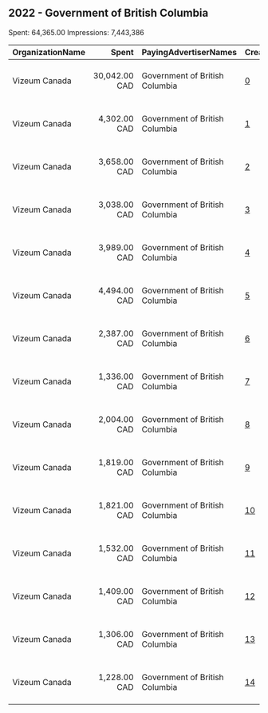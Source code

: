 ## 2022 - Government of British Columbia 
Spent: 64,365.00
Impressions: 7,443,386

|OrganizationName|Spent|PayingAdvertiserNames|CreativeUrls|Impressions|Genders|AgeBrackets|CountryCodes|BillingAddresses|CandidateBallotInformation|
|:---|---:|:---|:---|---:|:---|:---|:---|:---|:---|
|Vizeum Canada|30,042.00 CAD|Government of British Columbia|[0](https://www.snap.com/political-ads/asset/fa1dbdc43d933fb0f15c011cd1a278d336126898aedc3b70cb57da5383a2d42c?mediaType=mp4)|3,260,466||18+|canada|"1 University Avenue, 8th Floor,Toronto,M5J 2P1,CA"||
|Vizeum Canada|4,302.00 CAD|Government of British Columbia|[1](https://www.snap.com/political-ads/asset/c3f53a9221ec161ba30462a2387349f948486c911e9eb2101838f4b1c41f0a22?mediaType=mp4)|839,069||18+|canada|"1 University Avenue, 8th Floor,Toronto,M5J 2P1,CA"||
|Vizeum Canada|3,658.00 CAD|Government of British Columbia|[2](https://www.snap.com/political-ads/asset/50e390cbdd8fd9f45692ca2cf9eae6f44a3c2b60719d0f61519c39650add5060?mediaType=mp4)|701,007||18+|canada|"1 University Avenue, 8th Floor,Toronto,M5J 2P1,CA"||
|Vizeum Canada|3,038.00 CAD|Government of British Columbia|[3](https://www.snap.com/political-ads/asset/07664a6fef8558bce9c9c00607aa42bd5c75587d1fb907311096413483c91758?mediaType=mp4)|582,852||18+|canada|"1 University Avenue, 8th Floor,Toronto,M5J 2P1,CA"||
|Vizeum Canada|3,989.00 CAD|Government of British Columbia|[4](https://www.snap.com/political-ads/asset/4fbd4573003107060a157957e9596cd8fc1c7ad927d8d74512fe9aece58acee4?mediaType=mp4)|433,195||18-|canada|"1 University Avenue, 8th Floor,Toronto,M5J 2P1,CA"||
|Vizeum Canada|4,494.00 CAD|Government of British Columbia|[5](https://www.snap.com/political-ads/asset/efc790b97a6ac5bfe1aa57b5ca1fe7eb1564db9f32a5312e60e3276fbed8ea29?mediaType=mov)|330,556||18-30|canada|"1 University Avenue, 8th Floor,Toronto,M5J 2P1,CA"||
|Vizeum Canada|2,387.00 CAD|Government of British Columbia|[6](https://www.snap.com/political-ads/asset/8caecfcb858ed163a1f25c909c47b6b91ec03d9faec93934bf383533fc6d6865?mediaType=mp4)|286,491||18-|canada|"1 University Avenue, 8th Floor,Toronto,M5J 2P1,CA"||
|Vizeum Canada|1,336.00 CAD|Government of British Columbia|[7](https://www.snap.com/political-ads/asset/0ab9142e915be510ee3f703458a45db73af18ec82fb512dd3396461d101c790e?mediaType=mp4)|264,550||18+|canada|"1 University Avenue, 8th Floor,Toronto,M5J 2P1,CA"||
|Vizeum Canada|2,004.00 CAD|Government of British Columbia|[8](https://www.snap.com/political-ads/asset/b9d8f2c9daf66a83394d58a4e2b57da33cd74da09a213b37f265015b17661aab?mediaType=mov)|140,496||18-30|canada|"1 University Avenue, 8th Floor,Toronto,M5J 2P1,CA"||
|Vizeum Canada|1,819.00 CAD|Government of British Columbia|[9](https://www.snap.com/political-ads/asset/a8b17a18c9a4e6629a4af93a3cd5385a36f050b54685bbacc382feb77530814f?mediaType=mov)|129,065||18-30|canada|"1 University Avenue, 8th Floor,Toronto,M5J 2P1,CA"||
|Vizeum Canada|1,821.00 CAD|Government of British Columbia|[10](https://www.snap.com/political-ads/asset/a4a3fb5fac21a3e736cbc308e613f3916659ccc957f5010fdc336b73491c5488?mediaType=mp4)|113,936||18-30|canada|"1 University Avenue, 8th Floor,Toronto,M5J 2P1,CA"||
|Vizeum Canada|1,532.00 CAD|Government of British Columbia|[11](https://www.snap.com/political-ads/asset/43dba0e16628f0d7f95d125ea11ea4bf2fbb4e8820699be63a327a313a0f583e?mediaType=mp4)|109,006||18-30|canada|"1 University Avenue, 8th Floor,Toronto,M5J 2P1,CA"||
|Vizeum Canada|1,409.00 CAD|Government of British Columbia|[12](https://www.snap.com/political-ads/asset/4b7c0ee41aa5961e00b0e2facc953772c3ede3692d22d942706b79eada1354c2?mediaType=mp4)|89,714||18-30|canada|"1 University Avenue, 8th Floor,Toronto,M5J 2P1,CA"||
|Vizeum Canada|1,306.00 CAD|Government of British Columbia|[13](https://www.snap.com/political-ads/asset/b5f3b68880dd089276049a91367917458cdc0afda1a9a380258060777fa8246c?mediaType=mp4)|86,758||18-30|canada|"1 University Avenue, 8th Floor,Toronto,M5J 2P1,CA"||
|Vizeum Canada|1,228.00 CAD|Government of British Columbia|[14](https://www.snap.com/political-ads/asset/1d98da5399ba9d4aabdc021668ac04fd53360a34dc63cb5d59b9c068d9f84cab?mediaType=mp4)|76,225||18-30|canada|"1 University Avenue, 8th Floor,Toronto,M5J 2P1,CA"||
